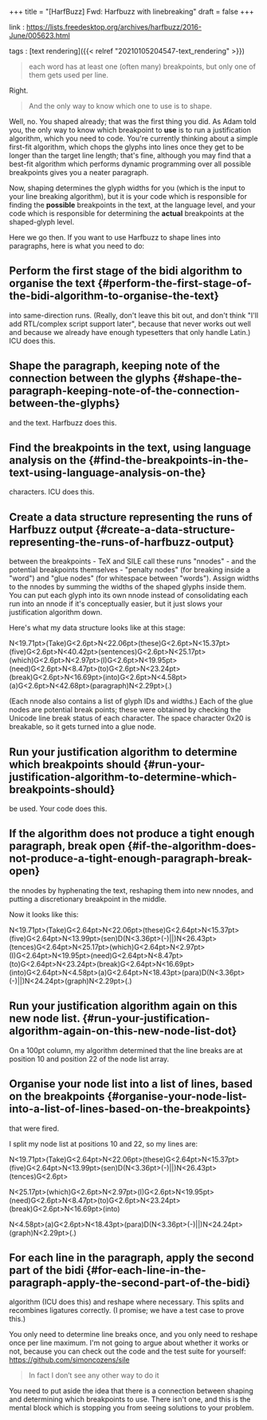 +++
title = "[HarfBuzz] Fwd: Harfbuzz with linebreaking"
draft = false
+++

link
: <https://lists.freedesktop.org/archives/harfbuzz/2016-June/005623.html>

tags
: [text rendering]({{< relref "20210105204547-text_rendering" >}})

> each word has at least
> one (often many) breakpoints, but only one of them gets used per
> line.

Right.

> And the only way to know which one to use is to shape.

Well, no. You shaped already; that was the first thing you did. As Adam
told you, the only way to know which breakpoint to **use** is to run a
justification algorithm, which you need to code. You're currently
thinking about a simple first-fit algorithm, which chops the glyphs into
lines once they get to be longer than the target line length; that's
fine, although you may find that a best-fit algorithm which performs
dynamic programming over all possible breakpoints gives you a neater
paragraph.

Now, shaping determines the glyph widths for you (which is the input to
your line breaking algorithm), but it is your code which is responsible
for finding the **possible** breakpoints in the text, at the language
level, and your code which is responsible for determining the **actual**
breakpoints at the shaped-glyph level.

Here we go then. If you want to use Harfbuzz to shape lines into
paragraphs, here is what you need to do:


## Perform the first stage of the bidi algorithm to organise the text {#perform-the-first-stage-of-the-bidi-algorithm-to-organise-the-text}

into same-direction runs. (Really, don't leave this bit out, and don't
think "I'll add RTL/complex script support later", because that never
works out well and because we already have enough typesetters that only
handle Latin.) ICU does this.


## Shape the paragraph, keeping note of the connection between the glyphs {#shape-the-paragraph-keeping-note-of-the-connection-between-the-glyphs}

and the text. Harfbuzz does this.


## Find the breakpoints in the text, using language analysis on the {#find-the-breakpoints-in-the-text-using-language-analysis-on-the}

characters. ICU does this.


## Create a data structure representing the runs of Harfbuzz output {#create-a-data-structure-representing-the-runs-of-harfbuzz-output}

between the breakpoints - TeX and SILE call these runs "nnodes" - and
the potential breakpoints themselves - "penalty nodes" (for breaking
inside a "word") and "glue nodes" (for whitespace between "words").
Assign widths to the nnodes by summing the widths of the shaped glyphs
inside them. You can put each glyph into its own nnode instead of
consolidating each run into an nnode if it's conceptually easier, but it
just slows your justification algorithm down.

Here's what my data structure looks like at this stage:

N<19.71pt>(Take)G<2.6pt>N<22.06pt>(these)G<2.6pt>N<15.37pt>(five)G<2.6pt>N<40.42pt>(sentences)G<2.6pt>N<25.17pt>(which)G<2.6pt>N<2.97pt>(I)G<2.6pt>N<19.95pt>(need)G<2.6pt>N<8.47pt>(to)G<2.6pt>N<23.24pt>(break)G<2.6pt>N<16.69pt>(into)G<2.6pt>N<4.58pt>(a)G<2.6pt>N<42.68pt>(paragraph)N<2.29pt>(.)

(Each nnode also contains a list of glyph IDs and widths.) Each of the
glue nodes are potential break points; these were obtained by checking
the Unicode line break status of each character. The space character
0x20 is breakable, so it gets turned into a glue node.


## Run your justification algorithm to determine which breakpoints should {#run-your-justification-algorithm-to-determine-which-breakpoints-should}

be used. Your code does this.


## If the algorithm does not produce a tight enough paragraph, break open {#if-the-algorithm-does-not-produce-a-tight-enough-paragraph-break-open}

the nnodes by hyphenating the text, reshaping them into new nnodes, and
putting a discretionary breakpoint in the middle.

Now it looks like this:

N<19.71pt>(Take)G<2.64pt>N<22.06pt>(these)G<2.64pt>N<15.37pt>(five)G<2.64pt>N<13.99pt>(sen)D(N<3.36pt>(-)||)N<26.43pt>(tences)G<2.64pt>N<25.17pt>(which)G<2.64pt>N<2.97pt>(I)G<2.64pt>N<19.95pt>(need)G<2.64pt>N<8.47pt>(to)G<2.64pt>N<23.24pt>(break)G<2.64pt>N<16.69pt>(into)G<2.64pt>N<4.58pt>(a)G<2.64pt>N<18.43pt>(para)D(N<3.36pt>(-)||)N<24.24pt>(graph)N<2.29pt>(.)


## Run your justification algorithm again on this new node list. {#run-your-justification-algorithm-again-on-this-new-node-list-dot}

On a 100pt column, my algorithm determined that the line breaks are at
position 10 and position 22 of the node list array.


## Organise your node list into a list of lines, based on the breakpoints {#organise-your-node-list-into-a-list-of-lines-based-on-the-breakpoints}

that were fired.

I split my node list at positions 10 and 22, so my lines are:

N<19.71pt>(Take)G<2.64pt>N<22.06pt>(these)G<2.64pt>N<15.37pt>(five)G<2.64pt>N<13.99pt>(sen)D(N<3.36pt>(-)||)N<26.43pt>(tences)G<2.6pt>

N<25.17pt>(which)G<2.6pt>N<2.97pt>(I)G<2.6pt>N<19.95pt>(need)G<2.6pt>N<8.47pt>(to)G<2.6pt>N<23.24pt>(break)G<2.6pt>N<16.69pt>(into)

N<4.58pt>(a)G<2.6pt>N<18.43pt>(para)D(N<3.36pt>(-)||)N<24.24pt>(graph)N<2.29pt>(.)


## For each line in the paragraph, apply the second part of the bidi {#for-each-line-in-the-paragraph-apply-the-second-part-of-the-bidi}

algorithm (ICU does this) and reshape where necessary. This splits and
recombines ligatures correctly. (I promise; we have a test case to prove
this.)

You only need to determine line breaks once, and you only need to
reshape once per line maximum. I'm not going to argue about whether it
works or not, because you can check out the code and the test suite for
yourself: <https://github.com/simoncozens/sile>

> In fact I don’t see any other way to do it

You need to put aside the idea that there is a connection between
shaping and determining which breakpoints to use. There isn't one, and
this is the mental block which is stopping you from seeing solutions to
your problem.
